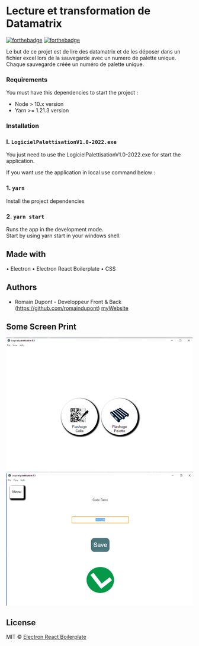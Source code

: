 # Lecture et transformation de Datamatrix

[![forthebadge](https://forthebadge.com/images/badges/built-by-developers.svg)](https://forthebadge.com)
[![forthebadge](https://forthebadge.com/images/badges/made-with-javascript.svg)](https://forthebadge.com)

Le but de ce projet est de lire des datamatrix et de les déposer dans un fichier excel lors de la sauvegarde avec un numero de palette unique. Chaque sauvegarde créée un numéro de palette unique.

### Requirements

You must have this dependencies to start the project :

- Node > 10.x version
- Yarn >= 1.21.3 version

### Installation

### I. `LogicielPalettisationV1.0-2022.exe`

You just need to use the LogicielPalettisationV1.0-2022.exe for start the application.

If you want use the application in local use command below :

### 1. `yarn`

Install the project dependencies

### 2. `yarn start`

Runs the app in the development mode.\
Start by using yarn start in your windows shell.

## Made with

• Electron
• Electron React Boilerplate
• CSS

## Authors

- Romain Dupont - Developpeur Front & Back (https://github.com/romaindupont) [myWebsite](https://www.romaindupont.me/)

## Some Screen Print

![visuel](https://github.com/romaindupont/ProjetMagasinDatamatrix/blob/paletmode/assets/start.png)
![visuel](https://github.com/romaindupont/ProjetMagasinDatamatrix/blob/paletmode/assets/PalettMode.png)

## License

MIT © [Electron React Boilerplate](https://github.com/electron-react-boilerplate)
